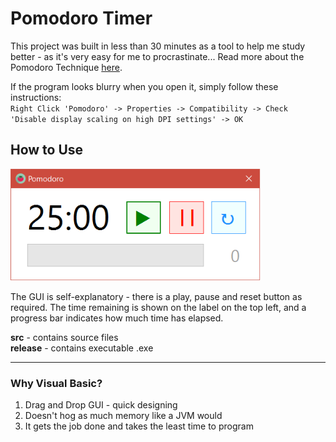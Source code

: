 # Pomodoro Timer
This project was built in less than 30 minutes as a tool to help me study better - as it's very easy for me to procrastinate... Read more about the Pomodoro Technique [here](https://en.wikipedia.org/wiki/Pomodoro_Technique).

If the program looks blurry when you open it, simply follow these instructions:  
`Right Click 'Pomodoro' -> Properties -> Compatibility -> Check 'Disable display scaling on high DPI settings' -> OK`

## How to Use
<img width="400" src="/img/start.png"/>  

The GUI is self-explanatory - there is a play, pause and reset button as required. The time remaining is shown on the label on the top left, and a progress bar indicates how much time has elapsed.

**src** - contains source files  
**release** - contains executable .exe 

___

### Why Visual Basic?
1. Drag and Drop GUI - quick designing
2. Doesn't hog as much memory like a JVM would
3. It gets the job done and takes the least time to program